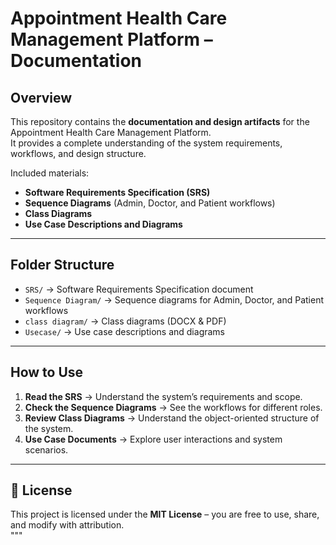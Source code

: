 #  Appointment Health Care Management Platform – Documentation

##  Overview
This repository contains the **documentation and design artifacts** for the Appointment Health Care Management Platform.  
It provides a complete understanding of the system requirements, workflows, and design structure.  

Included materials:
- **Software Requirements Specification (SRS)**
- **Sequence Diagrams** (Admin, Doctor, and Patient workflows)
- **Class Diagrams**
- **Use Case Descriptions and Diagrams**

---

##  Folder Structure
- `SRS/` → Software Requirements Specification document  
- `Sequence Diagram/` → Sequence diagrams for Admin, Doctor, and Patient workflows  
- `class diagram/` → Class diagrams (DOCX & PDF)  
- `Usecase/` → Use case descriptions and diagrams  

---

## How to Use
1. **Read the SRS** → Understand the system’s requirements and scope.  
2. **Check the Sequence Diagrams** → See the workflows for different roles.  
3. **Review Class Diagrams** → Understand the object-oriented structure of the system.  
4. **Use Case Documents** → Explore user interactions and system scenarios.  
 
---

## 📜 License
This project is licensed under the **MIT License** – you are free to use, share, and modify with attribution.  
"""
